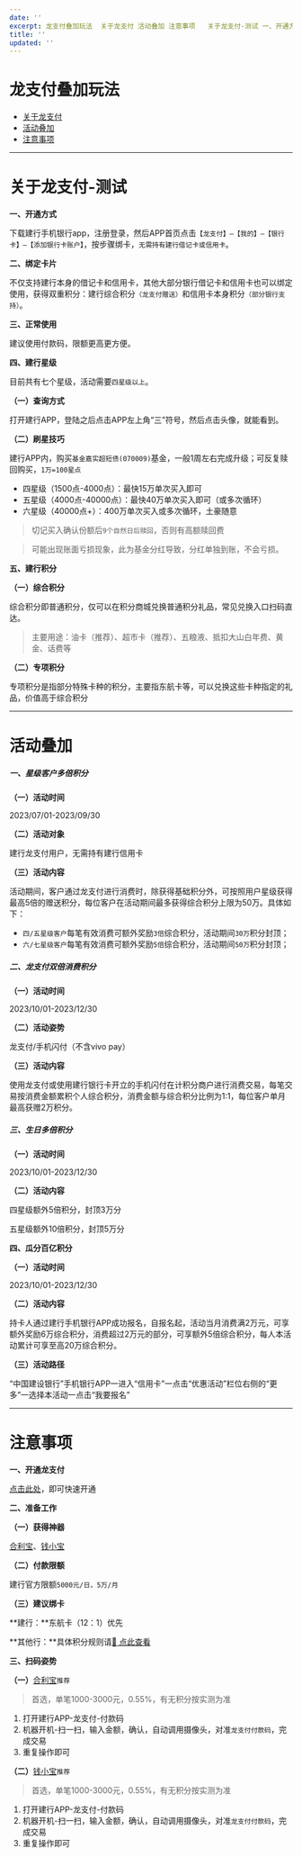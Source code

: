 ```yaml
---
date: ''
excerpt: 龙支付叠加玩法  关于龙支付 活动叠加 注意事项   关于龙支付-测试 一、开通方式 下载建行手机银行app，注册登录，然后APP首页点击【龙支付】—【我的】—【银行卡】—【添加银行卡账户】，按步骤绑卡，无需持有建行借记卡或信用卡。 二、绑定卡片 不仅支持建行本身的借记卡和信用卡，其他大部分银行借记卡和信用卡也可以绑定使用，获得双重积分：建行综合积分（龙支付赠送）和信用卡本身积分（部分银行支持）。...
title: ''
updated: ''
---
```

# 龙支付叠加玩法

- [关于龙支付](#关于龙支付)
- [活动叠加](#活动叠加)
- [注意事项](#注意事项)

---

# 关于龙支付-测试

**一、开通方式**

下载建行手机银行app，注册登录，然后APP首页点击`【龙支付】—【我的】—【银行卡】—【添加银行卡账户】`，按步骤绑卡，`无需持有建行借记卡或信用卡`。

**二、绑定卡片**

不仅支持建行本身的借记卡和信用卡，其他大部分银行借记卡和信用卡也可以绑定使用，获得双重积分：建行综合积分`（龙支付赠送）`和信用卡本身积分`（部分银行支持）`。

**三、正常使用**

建议使用付款码，限额更高更方便。

**四、建行星级**

目前共有七个星级，活动需要`四星级以上`。

**（一）查询方式**

打开建行APP，登陆之后点击APP左上角“三”符号，然后点击头像，就能看到。

**（二）刷星技巧**

建行APP内，购买`基金嘉实超短债(070009)`基金，一般1周左右完成升级；可反复赎回购买，`1万=100星点`

- 四星级（1500点-4000点）：最快15万单次买入即可
- 五星级（4000点-40000点）：最快40万单次买入即可（或多次循环）
- 六星级（40000点+）：400万单次买入或多次循环，土豪随意

> 切记买入确认份额后`9个自然日后赎回`，否则有高额赎回费

> 可能出现账面亏损现象，此为基金分红导致，分红单独到账，不会亏损。

**五、建行积分**

**（一）综合积分**

综合积分即普通积分，仅可以在积分商城兑换普通积分礼品，常见兑换入口扫码直达。

> 主要用途：油卡（推荐）、超市卡（推荐）、五粮液、抵扣大山白年费、黄金、话费等

**（二）专项积分**

专项积分是指部分特殊卡种的积分，主要指东航卡等，可以兑换这些卡种指定的礼品，价值高于综合积分

---

# 活动叠加

##### **一、星级客户多倍积分**

**（一）活动时间**

2023/07/01-2023/09/30

**（二）活动对象**

建行龙支付用户，无需持有建行信用卡

**（三）活动内容**

活动期间，客户通过龙支付进行消费时，除获得基础积分外，可按照用户星级获得最高5倍的赠送积分，每位客户在活动期间最多获得综合积分上限为50万。具体如下：

- `四/五星级客户`每笔有效消费可额外奖励`3倍`综合积分，活动期间`30万`积分封顶；
- `六/七星级客户`每笔有效消费可额外奖励`5倍`综合积分，活动期间`50万`积分封顶；

##### 二、龙支付双倍消费积分

**（一）活动时间**

2023/10/01-2023/12/30

**（二）活动姿势**

龙支付/手机闪付（不含vivo pay）

**（三）活动内容**

使用龙支付或使用建行银行卡开立的手机闪付在计积分商户进行消费交易，每笔交易按消费金额累积个人综合积分，消费金额与综合积分比例为1:1，每位客户单月最高获赠2万积分。

##### **三、生日多倍积分**

**（一）活动时间**

2023/10/01-2023/12/30

**（二）活动内容**

四星级额外5倍积分，封顶3万分

五星级额外10倍积分，封顶5万分

**四、瓜分百亿积分**

**（一）活动时间**

2023/10/01-2023/12/30

**（二）活动内容**

持卡人通过建行手机银行APP成功报名，自报名起，活动当月消费满2万元，可享额外奖励6万综合积分，消费超过2万元的部分，可享额外5倍综合积分，每人本活动累计可享至高20万综合积分。

**（三）活动路径**

“中国建设银行”手机银行APP一进入“信用卡”一点击“优惠活动”栏位右侧的“更多”一选择本活动一点击“我要报名”

---

# 注意事项

**一、开通龙支付**

[点击此处](http://u.zjkmkj.com/YrXO8)，即可快速开通

**二、准备工作**

**（一）获得神器**

[合利宝](tool/hlb.md)、[钱小宝](tool/qxb.md)

**（二）付款限额**

建行官方限额`5000元/日，5万/月`

**（三）建议绑卡**

**建行：**东航卡（12：1）优先

**其他行：**具体积分规则请[:link: 点此查看](start/form.md#积分规则)

**三、扫码姿势**

**（一）**[合利宝](tool/hlb.md)`推荐`

> 首选，单笔1000-3000元，0.55%，有无积分按实测为准

1. 打开建行APP-龙支付-付款码
2. 机器开机-扫一扫，输入金额，确认，自动调用摄像头，对准`龙支付付款码`，完成交易
3. 重复操作即可

**（二）**[钱小宝](tool/qxb.md)`推荐`

> 首选，单笔1000-3000元，0.55%，有无积分按实测为准

1. 打开建行APP-龙支付-付款码
2. 机器开机-扫一扫，输入金额，确认，自动调用摄像头，对准`龙支付付款码`，完成交易
3. 重复操作即可
